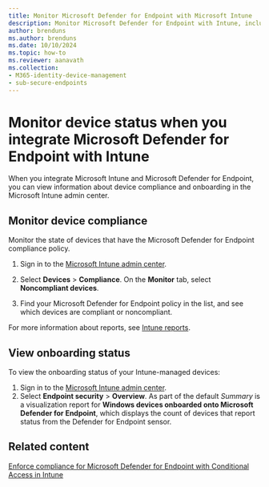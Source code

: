 ```yaml
---
title: Monitor Microsoft Defender for Endpoint with Microsoft Intune
description: Monitor Microsoft Defender for Endpoint with Intune, including device compliance and onboarding status.
author: brenduns
ms.author: brenduns
ms.date: 10/10/2024
ms.topic: how-to
ms.reviewer: aanavath
ms.collection:
- M365-identity-device-management
- sub-secure-endpoints
---
```


# Monitor device status when you integrate Microsoft Defender for Endpoint with Intune

When you integrate Microsoft Intune and Microsoft Defender for Endpoint, you can view information about device compliance and onboarding in the Microsoft Intune admin center.

## Monitor device compliance

Monitor the state of devices that have the Microsoft Defender for Endpoint compliance policy.

1. Sign in to the [Microsoft Intune admin center](https://go.microsoft.com/fwlink/?linkid=2109431).

2. Select **Devices** > **Compliance**. On the **Monitor** tab, select **Noncompliant devices**.

3. Find your Microsoft Defender for Endpoint policy in the list, and see which devices are compliant or noncompliant.

For more information about reports, see [Intune reports](../fundamentals/reports.md).

## View onboarding status

To view the onboarding status of your Intune-managed devices:

1. Sign in to the [Microsoft Intune admin center](https://go.microsoft.com/fwlink/?linkid=2109431).
2. Select **Endpoint security** > **Overview**. As part of the default *Summary* is a visualization report for **Windows devices onboarded onto Microsoft Defender for Endpoint**, which displays the count of devices that report status from the Defender for Endpoint sensor.

## Related content

[Enforce compliance for Microsoft Defender for Endpoint with Conditional Access in Intune](../protect/microsoft-defender-with-intune.md)
